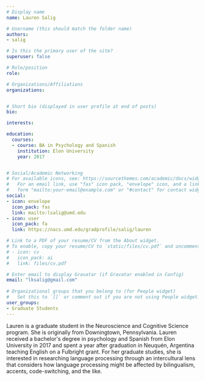 ```yaml
---
# Display name
name: Lauren Salig

# Username (this should match the folder name)
authors:
- salig

# Is this the primary user of the site?
superuser: false

# Role/position
role:

# Organizations/Affiliations
organizations:


# Short bio (displayed in user profile at end of posts)
bio:

interests:

education:
  courses:
  - course: BA in Psychology and Spanish
    institution: Elon University 
    year: 2017


# Social/Academic Networking
# For available icons, see: https://sourcethemes.com/academic/docs/widgets/#icons
#   For an email link, use "fas" icon pack, "envelope" icon, and a link in the
#   form "mailto:your-email@example.com" or "#contact" for contact widget.
social:
- icon: envelope
  icon_pack: fas
  link: mailto:lsalig@umd.edu
- icon: user
  icon_pack: fa
  link: https://nacs.umd.edu/gradprofile/salig/lauren

# Link to a PDF of your resume/CV from the About widget.
# To enable, copy your resume/CV to `static/files/cv.pdf` and uncomment the lines below.  
# - icon: cv
#   icon_pack: ai
#   link: files/cv.pdf

# Enter email to display Gravatar (if Gravatar enabled in Config)
email: "lksalig@gmail.com"
  
# Organizational groups that you belong to (for People widget)
#   Set this to `[]` or comment out if you are not using People widget.  
user_groups:
- Graduate Students
---
```

Lauren is a graduate student in the Neuroscience and Cognitive Science program. She is originally from Downingtown, Pennsylvania. Lauren received a bachelor's degree in psychology and Spanish from Elon University in 2017 and spent a year after graduation in Neuquén, Argentina teaching English on a Fulbright grant. For her graduate studies, she is interested in researching language processing through an intercultural lens that considers how language processing might be affected by bilingualism, accents, code-switching, and the like.